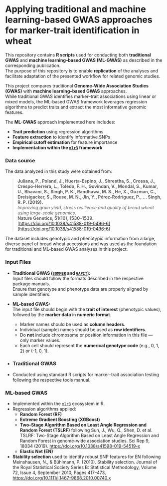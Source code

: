 # Applying traditional and machine learning-based GWAS approaches for marker-trait identification in wheat

This repository contains **R scripts** used for conducting both **traditional GWAS** and **machine learning–based GWAS (ML-GWAS)** as described in the corresponding publication.  
The purpose of this repository is to enable **replication** of the analyses and facilitate adaptation of the presented workflow for related genomic studies.

This project compares traditional **Genome-Wide Association Studies (GWAS)** with **machine learning–based GWAS** approaches.  
While traditional GWAS identifies marker–trait associations using linear or mixed models, the ML-based GWAS framework leverages regression algorithms to predict traits and extract the most informative genomic features.

The **ML-GWAS** approach implemented here includes:
- **Trait prediction** using regression algorithms  
- **Feature extraction** to identify informative SNPs  
- **Empirical cutoff estimation** for feature importance  
- **Implementation within the [`mlr3`](https://mlr3.mlr-org.com/) framework**

### Data source
The data analyzed in this study were obtained from:

> **Juliana, P., Poland, J., Huerta-Espino, J., Shrestha, S., Crossa, J., Crespo-Herrera, L., Toledo, F. H., Govindan, V., Mondal, S., Kumar, U., Bhavani, S., Singh, P. K., Randhawa, M. S., He, X., Guzman, C., Dreisigacker, S., Rouse, M. N., Jin, Y., Pérez-Rodríguez, P., … Singh, R. P. (2019).**  
> *Improving grain yield, stress resilience and quality of bread wheat using large-scale genomics.*  
> **Nature Genetics, 51(10), 1530–1539.**  
> [https://doi.org/10.1038/s41588-019-0496-6](https://doi.org/10.1038/s41588-019-0496-6)

The dataset includes genotypic and phenotypic information from a large, diverse panel of bread wheat accessions and was used as the foundation for traditional and ML-based GWAS analyses in this project.

### Input Files

- **Traditional GWAS ([`SOMMER`](https://www.rdocumentation.org/packages/sommer/versions/4.4.3) and [`GAPIT`](https://zzlab.net/GAPIT/)):**  
  Input files should follow the formats described in the respective package manuals.  
  Ensure that genotype and phenotype data are properly aligned by sample identifiers.

- **ML-based GWAS:**  
  The input file should begin with the **trait of interest** (phenotypic values), followed by the **marker data** in **numeric format**.  
  - Marker names should be used as **column headers**.  
  - Individual (sample) names should be used as **row identifiers**.  
  - Do **not** include chromosome or position information in this file — only marker values.  
  - Each cell should represent the **numerical genotype code** (e.g., 0, 1, 2) or (-1, 0, 1).


- ### Traditional GWAS
- Conducted using standard R scripts for marker–trait association testing following the respective tools manual.

### ML-based GWAS
- Implemented within the [`mlr3`](https://mlr3.mlr-org.com/) ecosystem in R.  
- Regression algorithms applied:
  - **Random Forest (RF)**
  - **Extreme Gradient Boosting (XGBoost)**
  - **Two-Stage Algorithm Based on Least Angle Regression and Random Forest (TSLRF)** following Sun, J., Wu, Q., Shen, D. et al. TSLRF: Two-Stage Algorithm Based on Least Angle Regression and Random Forest in genome-wide association studies. Sci Rep 9, 18034 (2019). https://doi.org/10.1038/s41598-019-54519-x
  - **Elastic Net (EN)**
- **Stability selection** used to identify robust SNP features for EN following Meinshausen, N., & Bühlmann, P. (2010). Stability selection. Journal of the Royal Statistical Society Series B: Statistical Methodology, Volume 72, Issue 4, September 2010, Pages 417–473, https://doi.org/10.1111/j.1467-9868.2010.00740.x

